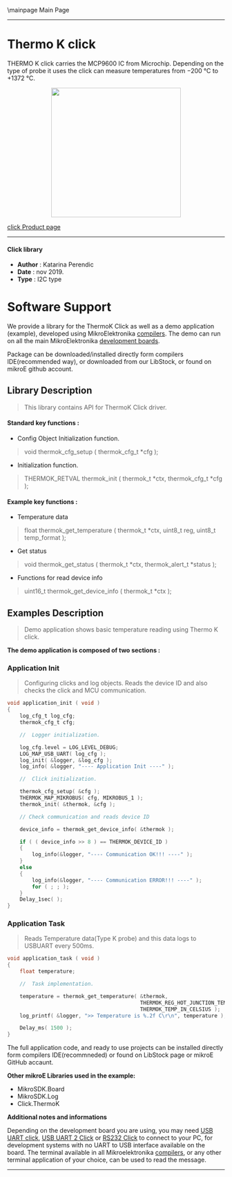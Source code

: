 \mainpage Main Page
 
 

---
# Thermo K click

THERMO K click carries the MCP9600 IC from Microchip. Depending on the type of probe it uses the click can measure temperatures from −200 °C to +1372 °C.

<p align="center">
  <img src="https://download.mikroe.com/images/click_for_ide/thermok_click.png" height=300px>
</p>

[click Product page](https://www.mikroe.com/thermo-k-click)

---


#### Click library 

- **Author**        : Katarina Perendic
- **Date**          : nov 2019.
- **Type**          : I2C type


# Software Support

We provide a library for the ThermoK Click 
as well as a demo application (example), developed using MikroElektronika 
[compilers](https://shop.mikroe.com/compilers). 
The demo can run on all the main MikroElektronika [development boards](https://shop.mikroe.com/development-boards).

Package can be downloaded/installed directly form compilers IDE(recommended way), or downloaded from our LibStock, or found on mikroE github account. 

## Library Description

> This library contains API for ThermoK Click driver.

#### Standard key functions :

- Config Object Initialization function.
> void thermok_cfg_setup ( thermok_cfg_t *cfg ); 
 
- Initialization function.
> THERMOK_RETVAL thermok_init ( thermok_t *ctx, thermok_cfg_t *cfg );


#### Example key functions :

- Temperature data
> float thermok_get_temperature ( thermok_t *ctx, uint8_t reg, uint8_t temp_format );
 
- Get status
> void thermok_get_status ( thermok_t *ctx, thermok_alert_t *status );

- Functions for read device info
> uint16_t thermok_get_device_info ( thermok_t *ctx );

## Examples Description

> Demo application shows basic temperature reading using Thermo K click.

**The demo application is composed of two sections :**

### Application Init 

> Configuring clicks and log objects.
> Reads the device ID and also checks the click and MCU communication.

```c
void application_init ( void )
{
    log_cfg_t log_cfg;
    thermok_cfg_t cfg;

    //  Logger initialization.

    log_cfg.level = LOG_LEVEL_DEBUG;
    LOG_MAP_USB_UART( log_cfg );
    log_init( &logger, &log_cfg );
    log_info( &logger, "---- Application Init ----" );

    //  Click initialization.

    thermok_cfg_setup( &cfg );
    THERMOK_MAP_MIKROBUS( cfg, MIKROBUS_1 );
    thermok_init( &thermok, &cfg );

    // Check communication and reads device ID

    device_info = thermok_get_device_info( &thermok );

    if ( ( device_info >> 8 ) == THERMOK_DEVICE_ID )
    {
        log_info(&logger, "---- Communication OK!!! ----" );
    }
    else
    {
        log_info(&logger, "---- Communication ERROR!!! ----" );
        for ( ; ; );
    }
    Delay_1sec( );
}
```

### Application Task

> Reads Temperature data(Type K probe) and this data logs to USBUART every 500ms.

```c
void application_task ( void )
{
    float temperature;

    //  Task implementation.

    temperature = thermok_get_temperature( &thermok, 
                                           THERMOK_REG_HOT_JUNCTION_TEMP_THR, 
                                           THERMOK_TEMP_IN_CELSIUS );
    log_printf( &logger, ">> Temperature is %.2f C\r\n", temperature );

    Delay_ms( 1500 );
}
```

The full application code, and ready to use projects can be  installed directly form compilers IDE(recommneded) or found on LibStock page or mikroE GitHub accaunt.

**Other mikroE Libraries used in the example:** 

- MikroSDK.Board
- MikroSDK.Log
- Click.ThermoK

**Additional notes and informations**

Depending on the development board you are using, you may need 
[USB UART click](https://shop.mikroe.com/usb-uart-click), 
[USB UART 2 Click](https://shop.mikroe.com/usb-uart-2-click) or 
[RS232 Click](https://shop.mikroe.com/rs232-click) to connect to your PC, for 
development systems with no UART to USB interface available on the board. The 
terminal available in all Mikroelektronika 
[compilers](https://shop.mikroe.com/compilers), or any other terminal application 
of your choice, can be used to read the message.



---
